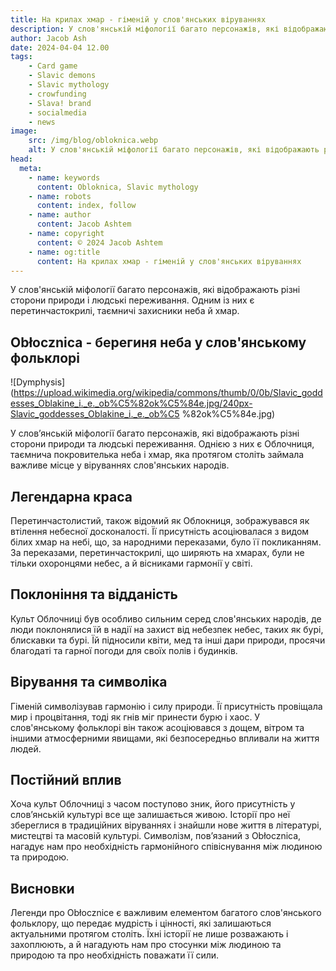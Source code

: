 ```yaml
---
title: На крилах хмар - гіменій у слов'янських віруваннях
description: У слов'янській міфології багато персонажів, які відображають різні сторони природи і людські переживання. Одним із них є перетинчастокрилі, таємничі захисники неба й хмар.
author: Jacob Ash
date: 2024-04-04 12.00
tags:
    - Card game
    - Slavic demons
    - Slavic mythology
    - crowfunding
    - Slava! brand
    - socialmedia
    - news
image:
    src: /img/blog/obloknica.webp
    alt: У слов'янській міфології багато персонажів, які відображають різні сторони природи і людські переживання. Одним із них є перетинчастокрилі, таємничі захисники неба й хмар.
head:
  meta:
    - name: keywords
      content: Obloknica, Slavic mythology
    - name: robots
      content: index, follow
    - name: author
      content: Jacob Ashtem
    - name: copyright
      content: © 2024 Jacob Ashtem
    - name: og:title
      content: На крилах хмар - гіменій у слов'янських віруваннях
---
```

У слов'янській міфології багато персонажів, які відображають різні сторони природи і людські переживання. Одним із них є перетинчастокрилі, таємничі захисники неба й хмар.
<!--more-->
## Obłocznica - берегиня неба у слов'янському фольклорі

![Dymphysis](https://upload.wikimedia.org/wikipedia/commons/thumb/0/0b/Slavic_goddesses_Oblakine_i._e._ob%C5%82ok%C5%84e.jpg/240px-Slavic_goddesses_Oblakine_i._e._ob%C5 %82ok%C5%84e.jpg)

У слов’янській міфології багато персонажів, які відображають різні сторони природи та людські переживання. Однією з них є Облочниця, таємнича покровителька неба і хмар, яка протягом століть займала важливе місце у віруваннях слов'янських народів.

## Легендарна краса

Перетинчастолистий, також відомий як Облокниця, зображувався як втілення небесної досконалості. Її присутність асоціювалася з видом білих хмар на небі, що, за народними переказами, було її покликанням. За переказами, перетинчастокрилі, що ширяють на хмарах, були не тільки охоронцями небес, а й вісниками гармонії у світі.

## Поклоніння та відданість

Культ Облочниці був особливо сильним серед слов'янських народів, де люди поклонялися їй в надії на захист від небезпек небес, таких як бурі, блискавки та бурі. Їй підносили квіти, мед та інші дари природи, просячи благодаті та гарної погоди для своїх полів і будинків.

## Вірування та символіка

Гіменій символізував гармонію і силу природи. Її присутність провіщала мир і процвітання, тоді як гнів міг принести бурю і хаос. У слов'янському фольклорі він також асоціювався з дощем, вітром та іншими атмосферними явищами, які безпосередньо впливали на життя людей.

## Постійний вплив

Хоча культ Облочниці з часом поступово зник, його присутність у слов’янській культурі все ще залишається живою. Історії про неї збереглися в традиційних віруваннях і знайшли нове життя в літературі, мистецтві та масовій культурі. Символізм, пов’язаний з Obłocznica, нагадує нам про необхідність гармонійного співіснування між людиною та природою.

## Висновки

Легенди про Obłocznice є важливим елементом багатого слов'янського фольклору, що передає мудрість і цінності, які залишаються актуальними протягом століть. Їхні історії не лише розважають і захоплюють, а й нагадують нам про стосунки між людиною та природою та про необхідність поважати її сили.